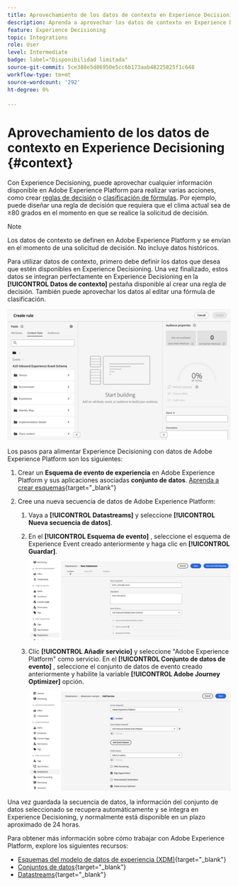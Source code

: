 ```yaml
---
title: Aprovechamiento de los datos de contexto en Experience Decisioning
description: Aprenda a aprovechar los datos de contexto en Experience Decisioning
feature: Experience Decisioning
topic: Integrations
role: User
level: Intermediate
badge: label="Disponibilidad limitada"
source-git-commit: 5ce388e5d86950e5cc6b173aab48225825f1c648
workflow-type: tm+mt
source-wordcount: '292'
ht-degree: 0%

---
```


# Aprovechamiento de los datos de contexto en Experience Decisioning {#context}

Con Experience Decisioning, puede aprovechar cualquier información disponible en Adobe Experience Platform para realizar varias acciones, como crear [reglas de decisión](rules.md) o [clasificación de fórmulas](ranking.md). Por ejemplo, puede diseñar una regla de decisión que requiera que el clima actual sea de ≥80 grados en el momento en que se realice la solicitud de decisión.

>[!NOTE]
>
>Los datos de contexto se definen en Adobe Experience Platform y se envían en el momento de una solicitud de decisión. No incluye datos históricos.

Para utilizar datos de contexto, primero debe definir los datos que desea que estén disponibles en Experience Decisioning. Una vez finalizado, estos datos se integran perfectamente en Experience Decisioning en la **[!UICONTROL Datos de contexto]** pestaña disponible al crear una regla de decisión. También puede aprovechar los datos al editar una fórmula de clasificación.

![](assets/decision-rules-context.png)

Los pasos para alimentar Experience Decisioning con datos de Adobe Experience Platform son los siguientes:

1. Crear un **Esquema de evento de experiencia**  en Adobe Experience Platform y sus aplicaciones asociadas **conjunto de datos**. [Aprenda a crear esquemas](https://experienceleague.adobe.com/en/docs/experience-platform/xdm/ui/resources/schemas){target="_blank"}

1. Cree una nueva secuencia de datos de Adobe Experience Platform:

   1. Vaya a **[!UICONTROL Datastreams]** y seleccione **[!UICONTROL Nueva secuencia de datos]**.

   1. En el **[!UICONTROL Esquema de evento]** , seleccione el esquema de Experience Event creado anteriormente y haga clic en **[!UICONTROL Guardar]**.

      ![](assets/decision-rule-context-datastream.png)

   1. Clic **[!UICONTROL Añadir servicio]** y seleccione &quot;Adobe Experience Platform&quot; como servicio. En el **[!UICONTROL Conjunto de datos de evento]** , seleccione el conjunto de datos de evento creado anteriormente y habilite la variable **[!UICONTROL Adobe Journey Optimizer]** opción.

      ![](assets/decision-rules-context-datastream-service.png)

Una vez guardada la secuencia de datos, la información del conjunto de datos seleccionado se recupera automáticamente y se integra en Experience Decisioning, y normalmente está disponible en un plazo aproximado de 24 horas.

Para obtener más información sobre cómo trabajar con Adobe Experience Platform, explore los siguientes recursos:

* [Esquemas del modelo de datos de experiencia (XDM)](https://experienceleague.adobe.com/en/docs/experience-platform/xdm/schema/composition){target="_blank"}
* [Conjuntos de datos](https://experienceleague.adobe.com/en/docs/experience-platform/catalog/datasets/overview){target="_blank"}
* [Datastreams](https://experienceleague.adobe.com/en/docs/experience-platform/datastreams/overview){target="_blank"}
